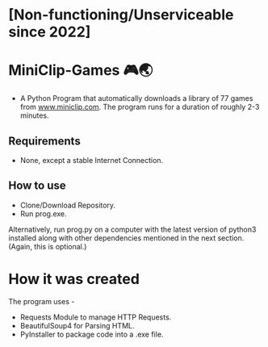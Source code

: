 # [Non-functioning/Unserviceable since 2022]

# MiniClip-Games 🎮🌏

- A Python Program that automatically downloads a library of 77 games from www.miniclip.com. The program runs for a duration of roughly 2-3 minutes.

## Requirements
- None, except a stable Internet Connection.

## How to use
- Clone/Download Repository.
- Run prog.exe.

Alternatively, run prog.py on a computer with the latest version of python3 installed along with other dependencies mentioned in the next section. (Again, this is optional.)

# How it was created
The program uses -
- Requests Module to manage HTTP Requests.
- BeautifulSoup4 for Parsing HTML.
- PyInstaller to package code into a .exe file.
